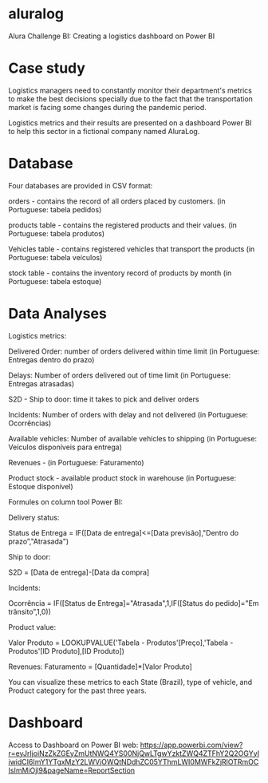 # aluralog
Alura Challenge BI: Creating a logistics dashboard on Power BI

# Case study

Logistics managers need to constantly monitor their department's metrics to make the best decisions specially due to the fact that the transportation market is facing some changes during the pandemic period.

Logistics metrics and their results are presented on a dashboard Power BI to help this sector in a fictional company named AluraLog.

# Database

Four databases are provided in CSV format:

orders - contains the record of all orders placed by customers. (in Portuguese: tabela pedidos)

products table - contains the registered products and their values.  (in Portuguese: tabela produtos)

Vehicles table - contains registered vehicles that transport the products  (in Portuguese: tabela veículos)

stock table - contains the inventory record of products by month  (in Portuguese: tabela estoque)


# Data Analyses

Logistics metrics:

Delivered Order: number of orders delivered within time limit (in Portuguese: Entregas dentro do prazo)

Delays: Number of orders delivered out of time limit (in Portuguese: Entregas atrasadas)

S2D - Ship to door: time it takes to pick and deliver orders

Incidents: Number of orders with delay and not delivered (in Portuguese: Ocorrências)

Available vehicles: Number of available vehicles to shipping (in Portuguese: Veículos disponíveis para entrega)

Revenues - (in Portuguese: Faturamento)

Product stock -  available product stock in warehouse (in Portuguese: Estoque disponível)



Formules on column tool Power BI:

Delivery status: 

Status de Entrega = IF([Data de entrega]<=[Data previsão],"Dentro do prazo”,"Atrasada")


Ship to door: 

S2D = [Data de entrega]-[Data da compra]


Incidents: 

Ocorrência = IF([Status de Entrega]="Atrasada",1,IF([Status do pedido]="Em trânsito”,1,0))

Product value: 

Valor Produto = LOOKUPVALUE('Tabela - Produtos'[Preço],'Tabela - Produtos'[ID Produto],[ID Produto])

Revenues:
Faturamento = [Quantidade]*[Valor Produto]

You can visualize these metrics to each State (Brazil), type of vehicle, and Product category for the past three years. 

# Dashboard

Access to Dashboard on Power BI web:  https://app.powerbi.com/view?r=eyJrIjoiNzZkZGEyZmUtNWQ4YS00NjQwLTgwYzktZWQ4ZTFhY2Q2OGYyIiwidCI6ImY1YTgxMzY2LWVjOWQtNDdhZC05YThmLWI0MWFkZjRlOTRmOCIsImMiOjl9&pageName=ReportSection
